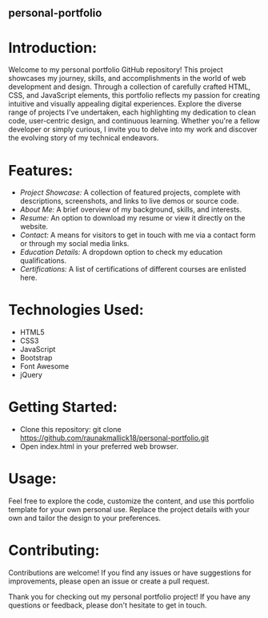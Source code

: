 ## personal-portfolio

# Introduction:
Welcome to my personal portfolio GitHub repository! This project showcases my journey, skills, and accomplishments in the world of web development and design. Through a collection of carefully crafted HTML, CSS, and JavaScript elements, this portfolio reflects my passion for creating intuitive and visually appealing digital experiences. Explore the diverse range of projects I've undertaken, each highlighting my dedication to clean code, user-centric design, and continuous learning. Whether you're a fellow developer or simply curious, I invite you to delve into my work and discover the evolving story of my technical endeavors.

# Features:
  - *Project Showcase:* A collection of featured projects, complete with descriptions, screenshots, and links to live demos or source code.
  - *About Me:* A brief overview of my background, skills, and interests.
  - *Resume:* An option to download my resume or view it directly on the website.
  - *Contact:* A means for visitors to get in touch with me via a contact form or through my social media links.
  - *Education Details:* A dropdown option to check my education qualifications.
  - *Certifications:* A list of certifications of different courses are enlisted here.

# Technologies Used:
  + HTML5
  + CSS3
  + JavaScript
  + Bootstrap
  + Font Awesome
  + jQuery

# Getting Started:
  * Clone this repository: git clone https://github.com/raunakmallick18/personal-portfolio.git
  * Open index.html in your preferred web browser.

# Usage:
Feel free to explore the code, customize the content, and use this portfolio template for your own personal use. Replace the project details with your own and tailor the design to your preferences.

# Contributing:
Contributions are welcome! If you find any issues or have suggestions for improvements, please open an issue or create a pull request.

Thank you for checking out my personal portfolio project! If you have any questions or feedback, please don't hesitate to get in touch.
